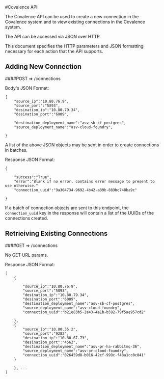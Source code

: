 #Covalence API

The Covalence API can be used to create a new connection in the Covalence system and to view existing
connections in the Covalence system. 

The API can be accessed via JSON over HTTP.

This document specifies the HTTP parameters and JSON formatting necessary for each action that the API supports. 

## Adding New Connection

####POST => /connections

Body's JSON Format:
```
{
    "source_ip":"10.80.76.9",
    "source_port":"5893",
    "desination_ip":"10.80.79.34",
    "desination_port":"6009",
    
    "destination_deployment_name":"asv-sb-cf-postgres",
    "source_deployment_name":"asv-cloud-foundry",
    
}
```

A list of the above JSON objects may be sent in order to create connections in batches.

Response JSON Format:
```
{
    
    "success":"True",
    "error":"Blank if no error, contains error message to present to use otherwise."
    "connection_uuid":"9a304734-9692-4b42-a39b-889bc748ba9c"
    
}
```

If a batch of connection objects are sent to this endpoint, the `connection_uuid` key in the response will contain a list of the UUIDs of the connections created.


## Retrieiving Existing Connections

####GET => /connections

No GET URL params. 

Response JSON Format:
```
[
    {
     
        "source_ip":"10.80.76.9",
        "source_port":"5893",
        "desination_ip":"10.80.79.34",
        "desination_port":"6009",
        "destination_deployment_name":"asv-sb-cf-postgres",
        "source_deployment_name":"asv-cloud-foundry",
        "connection_uuid":"b21e83b5-2a43-4a1b-b592-79f5ae957cd2"
        
    },
    {
        "source_ip":"10.80.35.2",
        "source_port":"9282",
        "desination_ip":"10.80.67.73",
        "desination_port":"4563",
        "destination_deployment_name":"asv-pr-ha-rabbitmq-36",
        "source_deployment_name":"asv-pr-cloud-foundry",
        "connection_uuid":"026459d8-b016-42cf-999c-f48a1cc0c841"
    }
        
    }, ...
]
```